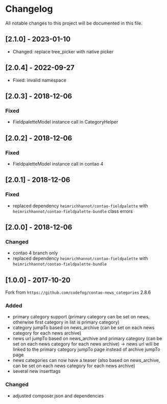 # Changelog
All notable changes to this project will be documented in this file.

## [2.1.0] - 2023-01-10
- Changed: replace tree_picker with native picker

## [2.0.4] - 2022-09-27
- Fixed: invalid namespace

## [2.0.3] - 2018-12-06

### Fixed
- FieldpaletteModel instance call in CategoryHelper

## [2.0.2] - 2018-12-06

### Fixed
- FieldpaletteModel instance call in contao 4

## [2.0.1] - 2018-12-06

### Fixed
- replaced dependency `heimrichhannot/contao-fieldpalette` with `heimrichhannot/contao-fieldpalette-bundle` class errors

## [2.0.0] - 2018-12-06

### Changed
- contao 4 branch only
- replaced dependency `heimrichhannot/contao-fieldpalette` with `heimrichhannot/contao-fieldpalette-bundle`

## [1.0.0] - 2017-10-20

Fork from `https://github.com/codefog/contao-news_categories` 2.8.6

### Added
- primary category support (primary category can be set on news, otherwise first category in list is primary category)
- category jumpTo based on news_archive (can be set on each news category for each news archive)
- news url jumpTo based on news_archive and primary category (can be set on each news category for each news archive) -> news url will be linked to the primary category jumpTo page instead of archive jumpTo page
- news categories can now have a teaser (also based on news_archive, can be set on each news category for each news archive)
- several new inserttags

### Changed
- adjusted composer.json and dependencies
